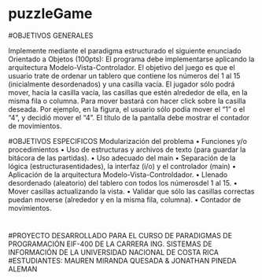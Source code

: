 # puzzleGame
#OBJETIVOS GENERALES

Implemente mediante el paradigma estructurado el siguiente enunciado Orientado a Objetos
(100pts):
El programa debe implementarse aplicando la arquitectura Modelo-Vista-Controlador.
El objetivo del juego es que el usuario trate de ordenar un tablero que contiene los
números del 1 al 15 (inicialmente desordenados) y una casilla vacía.
El jugador sólo podrá mover, hacia la casilla vacía, las casillas que estén alrededor de
ella, en la misma fila o columna. Para mover bastará con hacer click sobre la casilla
deseada. Por ejemplo, en la figura, el usuario sólo podía mover el “1” o el “4”, y decidió
mover el “4”. El título de la pantalla debe mostrar el contador de movimientos.

#OBJETIVOS ESPECIFICOS
Modularización del problema
• Funciones y/o procedimientos
• Uso de estructuras y archivos de
texto (para guardar la bitácora de las
partidas).
• Uso adecuado del main
• Separación de la lógica (estructurasentidades), la interfaz (i/o) y el
controlador (main)
• Aplicación de la arquitectura Modelo-Vista-Controldador.
• Llenado desordenado (aleatorio) del tablero con todos los númerosdel 1 al 15.
• Mover casillas actualizando la vista.
• Validar que sólo las casillas correctas puedan moverse (alrededor y en la misma fila,
columna).
• Contador de movimientos.
#
#PROYECTO DESARROLLADO PARA EL CURSO DE PARADIGMAS DE PROGRAMACIÓN EIF-400 DE LA CARRERA ING. SISTEMAS DE INFORMACIÓN DE LA UNIVERSIDAD NACIONAL DE COSTA RICA
#ESTUDIANTES: MAUREN MIRANDA QUESADA & JONATHAN PINEDA ALEMAN
